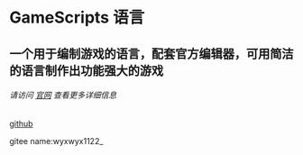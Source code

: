 # GameScripts 语言
## 一个用于编制游戏的语言，配套官方编辑器，可用简洁的语言制作出功能强大的游戏
###### 请访问 [官网]() 查看更多详细信息
[github](https://github.com)

gitee name:wyxwyx1122_
